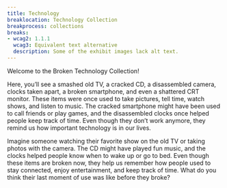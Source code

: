 ```yaml
---
title: Technology
breaklocation: Technology Collection
breakprocess: collections
breaks:
- wcag2: 1.1.1
  wcag3: Equivalent text alternative
  description: Some of the exhibit images lack alt text.
---
```


<p class="h4">Welcome to the Broken Technology Collection!</p>

Here, you’ll see a smashed old TV, a cracked CD, a disassembled camera, clocks taken apart, a broken smartphone, and even a shattered CRT monitor. These items were once used to take pictures, tell time, watch shows, and listen to music. The cracked smartphone might have been used to call friends or play games, and the disassembled clocks once helped people keep track of time. Even though they don’t work anymore, they remind us how important technology is in our lives.

Imagine someone watching their favorite show on the old TV or taking photos with the camera. The CD might have played fun music, and the clocks helped people know when to wake up or go to bed. Even though these items are broken now, they help us remember how people used to stay connected, enjoy entertainment, and keep track of time. What do you think their last moment of use was like before they broke?
